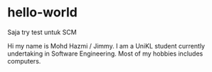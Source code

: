 # hello-world
Saja try test untuk SCM

Hi my name is Mohd Hazmi / Jimmy. I am a UniKL student currently undertaking in Software Engineering.
Most of my hobbies includes computers.
